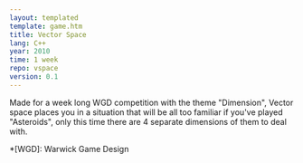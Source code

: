 ```yaml
---
layout: templated
template: game.htm
title: Vector Space
lang: C++
year: 2010
time: 1 week
repo: vspace
version: 0.1
---
```

Made for a week long WGD competition with the theme "Dimension",
Vector space places you in a situation that will be all too
familiar if you've played "Asteroids", only this time there are 4
separate dimensions of them to deal with.

*[WGD]: Warwick Game Design
